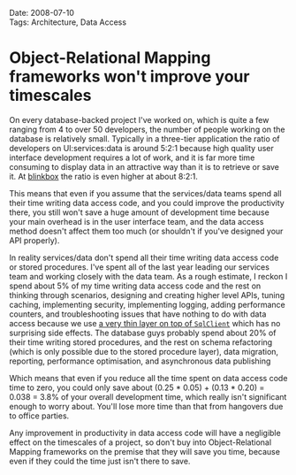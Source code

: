 Date: 2008-07-10  
Tags: Architecture, Data Access  

# Object-Relational Mapping frameworks won't improve your timescales
    
On every database-backed project I've worked on, which is quite a few ranging from 4 to over 50 developers, the number of people working on the database is relatively small. Typically in a three-tier application the ratio of developers on UI:services:data is around 5:2:1 because high quality user interface development requires a lot of work, and it is far more time consuming to display data in an attractive way than it is to retrieve or save it. At [blinkbox](http://www.blinkbox.com) the ratio is even higher at about 8:2:1.

This means that even if you assume that the services/data teams spend all their time writing data access code, and you could improve the productivity there, you still won't save a huge amount of development time because your main overhead is in the user interface team, and the data access method doesn't affect them too much (or shouldn't if you've designed your API properly).

In reality services/data don't spend all their time writing data access code or stored procedures. I've spent all of the last year leading our services team and working closely with the data team. As a rough estimate, I reckon I spend about 5% of my time writing data access code and the rest on thinking through scenarios, designing and creating higher level APIs, tuning caching, implementing security, implementing logging, adding performance counters, and troubleshooting issues that have nothing to do with data access because we use [a very thin layer on top of `SqlClient`](/blog/a-functional-approach-to-data-access-code-updated-for-c-sharp-3-0) which has no surprising side effects. The database guys probably spend about 20% of their time writing stored procedures, and the rest on schema refactoring (which is only possible due to the stored procedure layer), data migration, reporting, performance optimisation, and asynchronous data publishing

Which means that even if you reduce all the time spent on data access code time to zero, you could only save about (0.25 * 0.05) + (0.13 * 0.20) = 0.038 = 3.8% of your overall development time, which really isn't significant enough to worry about. You'll lose more time than that from hangovers due to office parties.

Any improvement in productivity in data access code will have a negligible effect on the timescales of a project, so don't buy into Object-Relational Mapping frameworks on the premise that they will save you time, because even if they could the time just isn't there to save.